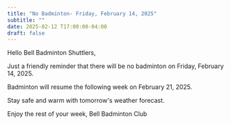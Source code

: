 ```yaml
---
title: "No Badminton- Friday, February 14, 2025"
subtitle: ""
date: 2025-02-12 T17:00:00-04:00
draft: false
---
```


Hello Bell Badminton Shuttlers,

Just a friendly reminder that there will be no badminton on Friday, February 14, 2025.

Badminton will resume the following week on February 21, 2025.

Stay safe and warm with tomorrow's weather forecast.

Enjoy the rest of your week,
Bell Badminton Club
